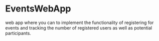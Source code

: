 # EventsWebApp
web app where you can to implement the functionality of registering for events and tracking the number of registered users as well as potential participants.
